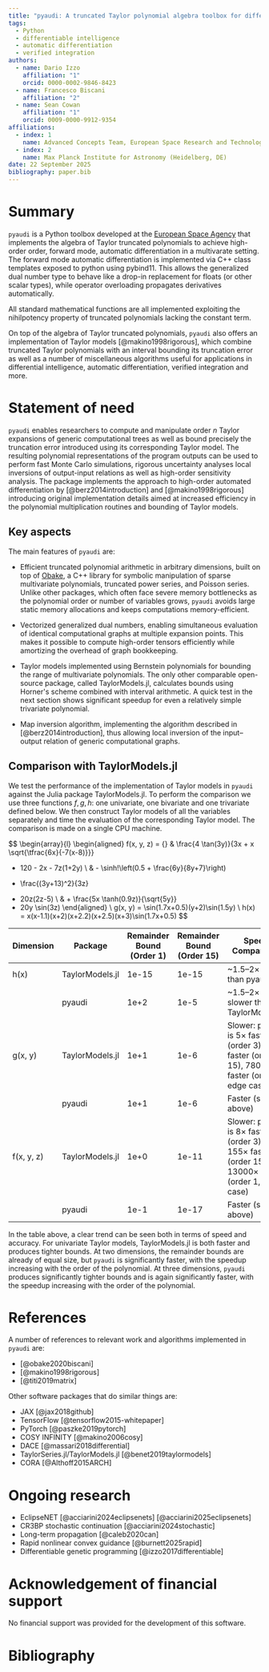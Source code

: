 ```yaml
---
title: "pyaudi: A truncated Taylor polynomial algebra toolbox for differentiable intelligence, automatic differentiation, and verified integration applications."
tags:
  - Python
  - differentiable intelligence
  - automatic differentiation
  - verified integration
authors:
  - name: Dario Izzo
    affiliation: "1"
    orcid: 0000-0002-9846-8423
  - name: Francesco Biscani
    affiliation: "2"
  - name: Sean Cowan
    affiliation: "1"
    orcid: 0009-0000-9912-9354
affiliations:
  - index: 1
    name: Advanced Concepts Team, European Space Research and Technology Center (Noordwijk, NL)
  - index: 2
    name: Max Planck Institute for Astronomy (Heidelberg, DE)
date: 22 September 2025
bibliography: paper.bib
---
```


# Summary

<!-- A summary describing the high-level functionality and purpose of the software for a diverse, non-specialist audience. -->

`pyaudi` is a Python toolbox developed at the [European Space Agency](https://www.esa.int) that implements the algebra of Taylor
truncated polynomials to achieve high-order order, forward mode, automatic differentiation in a multivarate setting. The forward mode automatic
differentiation is implemented via C++ class templates exposed to python using pybind11. This allows the generalized dual number type to
behave like a drop-in replacement for floats (or other scalar types), while operator overloading propagates derivatives automatically.

All standard mathematical functions are all implemented exploiting the nihilpotency property of truncated polynomials lacking the constant term.

On top of the algebra of Taylor truncated polynomials, `pyaudi` also offers an implementation of Taylor models [@makino1998rigorous], which combine truncated Taylor
polynomials with an interval bounding its truncation error as well as a number of miscellaneous algorithms useful for applications in differential intelligence,
automatic differentiation, verified integration and more.



# Statement of need

<!-- A Statement of need section that clearly illustrates the research purpose of the software and places it in the context of related work. -->

`pyaudi` enables researchers to compute and manipulate order $n$ Taylor expansions of generic computational
trees as well as bound precisely the truncation error introduced using
its corresponding Taylor model. The resulting polynomial representations
of the program outputs can be used to perform fast Monte Carlo simulations, rigorous uncertainty analyses
local inversions of output-input relations as well as high-order sensitivity
analysis. The package implements the approach to high-order automated differentiation by [@berz2014introduction] and [@makino1998rigorous]
introducing original implementation details aimed at increased efficiency in the
polynomial multiplication routines and bounding of Taylor models.

## Key aspects  

The main features of `pyaudi` are:  

- Efficient truncated polynomial arithmetic in arbitrary dimensions, built on top of [Obake](https://github.com/bluescarni/obake),
  a C++ library for symbolic manipulation of sparse multivariate polynomials, truncated power series, and Poisson series. 
  Unlike other packages, which often face severe memory bottlenecks as the polynomial order or number of variables grows,
  `pyaudi` avoids large static memory allocations and keeps computations memory-efficient.  

- Vectorized generalized dual numbers, enabling simultaneous evaluation of identical computational graphs at
  multiple expansion points. This makes it possible to compute high-order tensors efficiently while amortizing
  the overhead of graph bookkeeping.  

- Taylor models implemented using Bernstein polynomials for bounding the range of multivariate polynomials. The only other comparable open-source package, 
  called TaylorModels.jl, calculates bounds using Horner's scheme combined with interval arithmetic. A
  quick test in the next section shows significant speedup for even a relatively simple trivariate polynomial.

- Map inversion algorithm, implementing the algorithm described in [@berz2014introduction], thus allowing
  local inversion of the input–output relation of generic computational graphs.

## Comparison with TaylorModels.jl

We test the performance of the implementation of Taylor models in `pyaudi` against the Julia package
TaylorModels.jl. To perform the comparison we use three functions $f,g,h$: one univariate, one bivariate and one trivariate defined
below. We then construct Taylor models of all the variables separately and time the evaluation of
the corresponding Taylor model. The comparison is made on a single CPU machine.

$$
\begin{array}{l}
\begin{aligned}
f(x, y, z) = {} & 
\frac{4 \tan(3y)}{3x + x \sqrt{\tfrac{6x}{-7(x-8)}}}
- 120 - 2x - 7z(1+2y) \\
& - \sinh\!\left(0.5 + \frac{6y}{8y+7}\right)
+ \frac{(3y+13)^2}{3z}
- 20z(2z-5) \\
& + \frac{5x \tanh(0.9z)}{\sqrt{5y}}
- 20y \sin(3z)
\end{aligned}
\\
g(x, y) = \sin(1.7x+0.5)(y+2)\sin(1.5y)
\\
h(x) = x(x-1.1)(x+2)(x+2.2)(x+2.5)(x+3)\sin(1.7x+0.5)
$$

| Dimension | Package         | Remainder Bound (Order 1) | Remainder Bound (Order 15) | Speed Comparison                  |
|-------------|-----------------|--------------------|--------------------|---------------------------------------|
| h(x)      | TaylorModels.jl | 1e-15                     | 1e-15                      | ~1.5–2× faster than pyaudi |
|           | pyaudi          | 1e+2                      | 1e-5                       | ~1.5–2× slower than TaylorModels.jl |
| g(x, y)   | TaylorModels.jl | 1e+1                      | 1e-6                       | Slower: pyaudi is 5× faster (order 3), 15× faster (order 15), 7800× faster (order 1, edge case) |
|           | pyaudi          | 1e+1                      | 1e-6                       | Faster (see above) |
| f(x, y, z)| TaylorModels.jl | 1e+0                      | 1e-11                      | Slower: pyaudi is 8× faster (order 3), 155× faster (order 15), 13000× faster (order 1, edge case) |
|           | pyaudi          | 1e-1                      | 1e-17                      | Faster (see above) |

In the table above, a clear trend can be seen both in terms of speed and accuracy. For univariate
Taylor models, TaylorModels.jl is both faster and produces tighter bounds. At two dimensions, the
remainder bounds are already of equal size, but `pyaudi` is significantly faster, with the speedup
increasing with the order of the polynomial. At three dimensions, `pyaudi` produces significantly
tighter bounds and is again significantly faster, with the speedup increasing with the order of
the polynomial.

# References

<!-- A list of key references, including to other software addressing related needs. Note that the references should include full names of venues, e.g., journals and conferences, not abbreviations only understood in the context of a specific discipline. -->

A number of references to relevant work and algorithms implemented in `pyaudi` are:

- [@obake2020biscani]
- [@makino1998rigorous]
- [@titi2019matrix]

Other software packages that do similar things are:

- JAX [@jax2018github]
- TensorFlow [@tensorflow2015-whitepaper]
- PyTorch [@paszke2019pytorch]
- COSY INFINITY [@makino2006cosy]
- DACE [@massari2018differential]
- TaylorSeries.jl/TaylorModels.jl [@benet2019taylormodels]
- CORA [@Althoff2015ARCH]

# Ongoing research

<!-- Mention (if applicable) a representative set of past or ongoing research projects using the software and recent scholarly publications enabled by it. -->

- EclipseNET [@acciarini2024eclipsenets] [@acciarini2025eclipsenets]
- CR3BP stochastic continuation [@acciarini2024stochastic]
- Long-term propagation [@caleb2020can]
- Rapid nonlinear convex guidance [@burnett2025rapid]
- Differentiable genetic programming [@izzo2017differentiable]

# Acknowledgement of financial support

No financial support was provided for the development of this software.

# Bibliography
